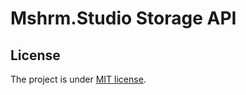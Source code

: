 # Mshrm.Studio Storage API

## License

The project is under [MIT license](https://github.com/mshrm-studio/mshrm-studio-api/blob/main/LICENSE).
